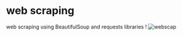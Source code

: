 # web scraping
 web scraping using BeautifulSoup and requests libraries !
![webscap](https://user-images.githubusercontent.com/79142324/179610420-79f11b4f-4aa2-4c63-b6f7-f4c67fb9d0ed.PNG)
